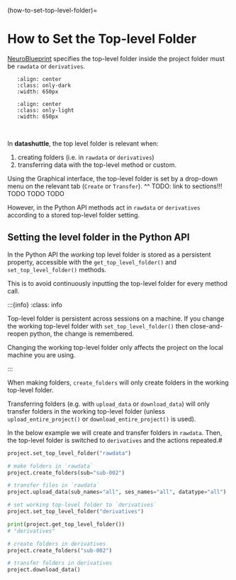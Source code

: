 (how-to-set-top-level-folder)=

# How to Set the Top-level Folder

 [NeuroBlueprint](https://neuroblueprint.neuroinformatics.dev/) specifies
the top-level folder inside the project folder must be `rawdata` or `derivatives`.

```{image} /_static/NeuroBlueprint_project_tree_dark.png
   :align: center
   :class: only-dark
   :width: 650px
```
```{image} /_static/NeuroBlueprint_project_tree_light.png
   :align: center
   :class: only-light
   :width: 650px
```
<br>

In **datashuttle**, the top level folder is relevant when:
1) creating folders (i.e. in `rawdata` or `derivatives`)
2) transferring data with the top-level method or custom.

Using the Graphical interface, the top-level folder is
set by a drop-down menu on the relevant tab (`Create` or `Transfer`).
^^ TODO: link to sections!!!  TODO TODO TODO


However, in the Python API methods act in `rawdata` or `derivatives`
according to a stored top-level folder setting.

## Setting the level folder in the Python API

In the Python API the *working* top level folder
is stored as a persistent property, accessible with
the `get_top_level_folder()` and `set_top_level_folder()` methods.

This is to avoid continuously inputting the top-level folder
for every method call.

:::{info}
:class: info

Top-level folder is persistent across sessions on a machine. If you
change the working top-level folder with `set_top_level_folder()` then
close-and-reopen python, the change is remembered.

Changing the working top-level folder only affects the
project on the local machine you are using.

:::

When making folders, `create_folders` will only create folders in the
working top-level folder.

Transferring folders (e.g. with `upload_data` or `download_data`) will
only transfer folders in the working top-level folder
(unless `upload_entire_project()` or `download_entire_project()` is used).

In the below example we will create and transfer folders in `rawdata`.
Then, the top-level folder is switched to `derivatives` and the actions repeated.#

```python
project.set_top_level_folder("rawdata")

# make folders in `rawdata`
project.create_folders(sub="sub-002")

# transfer files in `rawdata`
project.upload_data(sub_names="all", ses_names="all", datatype="all")

# set working top-level folder to `derivatives`
project.set_top_level_folder("derivatives")

print(project.get_top_level_folder())
# "derivatives"

# create folders in derivatives
project.create_folders("sub-002")

# transfer folders in derivatives
project.download_data()

```
